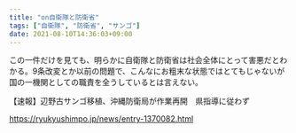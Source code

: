 ```yaml
---
title: "on自衛隊と防衛省"
tags: ["自衛隊", "防衛省", "サンゴ"]
date: 2021-08-10T14:36:03+09:00
---
```


この一件だけを見ても、明らかに自衛隊と防衛省は社会全体にとって害悪だとわかる。9条改変とか以前の問題で、こんなにお粗末な状態ではとてもじゃないが国の一機関としての職責を全うしているとは言えない。

【速報】辺野古サンゴ移植、沖縄防衛局が作業再開　県指導に従わず

https://ryukyushimpo.jp/news/entry-1370082.html